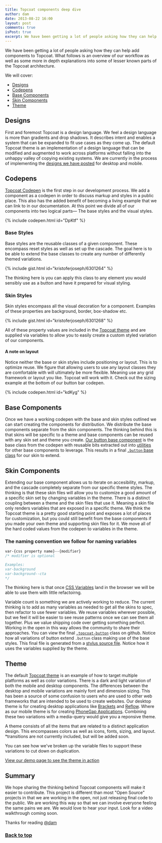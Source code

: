 ```yaml
---
title: Topcoat components deep dive
author: dam
date: 2013-08-22 16:00
layout: post
comments: true
isPost: true
excerpt: We have been getting a lot of people asking how they can help add components to Topcoat. What follows is an overview of our proposed workflow as well as some more in depth explanations into some of lesser known parts of the Topcoat architecture.
---
```


We have been getting a lot of people asking how they can help add components to Topcoat. What follows is an overview of our workflow as well as some more in depth explanations into some of lesser known parts of the Topcoat architecture.

We will cover:

* [Designs](#designs)
* [Codepens](#codepens)
* [Base Components](#base-components)
* [Skin Components](#skin-components)
* [Theme](#theme)

## Designs

First and foremost Topcoat is a design language. We feel a design language is more than gradients and drop shadows. It describes intent and enables a system that can be expanded to fit use cases as they come up. The default Topcoat theme is an implementation of a design language that can be modified and augmented to work across platforms without falling into the unhappy valley of copying existing systems. We are currently in the process of implementing the [designs we have posted](https://github.com/topcoat/design) for desktop and mobile.

## Codepens

[Topcoat Codepen](http://codepen.io/Topcoat) is the first step in our development process. We add a component as a codepen in order to discuss markup and styles in a public place. This also has the added benefit of becoming a living example that we can link to in our documentation. At this point we divide all of our components into two logical parts— The base styles and the visual styles.

{% include codepen.html id="DpKtf" %}

### Base Styles

Base styles are the reusable classes of a given component. These encompass reset styles as well as set up the cascade. The goal here is to be able to extend the base classes to create any number of differently themed variations.

{% include gist.html id="kristoferjoseph/6301264" %}

The thinking here is you can apply this class to any element you would sensibly use as a button and have it prepared for visual styling.

### Skin Styles

Skin styles encompass all the visual decoration for a component. Examples of these properties are background, border, box-shadow etc.

{% include gist.html id="kristoferjoseph/6301268" %}

All of these property values are included in the [Topcoat theme](https://github.com/topcoat/theme) and are supplied via variables to allow you to easily create a custom styled variation of our components.

#### A note on layout

Notice neither the base or skin styles include positioning or layout. This is to optimize reuse. We figure that allowing users to use any layout classes they are comfortable with will ultimately be more flexible. Meaning use any grid framework or layout you like. Topcoat will work with it. Check out the sizing example at the bottom of our button bar codepen.

{% include codepen.html id="kdKyg" %}

## Base Components

Once we have a working codepen with the base and skin styles outlined we can start creating the components for distribution. We distribute the base components separate from the skin components. The thinking behind this is that skins will be specific to a theme and base components can be reused with any skin set and theme you create. [Our button base component](https://github.com/topcoat/button-base/blob/master/src/button.styl) is the base class from the codepen with reusable bits extracted out into [utilities](https://github.com/topcoat/utils/blob/master/src/mixins/utils.styl) for other base components to leverage. This results in a final [`.button` base class](https://github.com/topcoat/button-base/blob/master/css/button.css) for our skin to extend.

## Skin Components

Extending our base component allows us to iterate on accesibility, markup, and the cascade completely separate from our specific theme styles. The thinking is that these skin files will allow you to customize a good amount of a specific skin set by changing variables in the theme. There is a distinct coupling between a theme and the skin files that use it. Meaning a skin file only renders variables that are exposed in a specific theme. We think the Topcoat theme is a pretty good starting point and exposes a lot of places for customization, but you could still benefit from the base components if you made your own theme and supporting skin files for it. We move all of the hard coded values from the codepen to variables in the theme.

### The naming convention we follow for naming variables

```css
var-{css property name}--{modifier}
/* modifier is optional

Examples:
var-background
var-background--cta
*/
```

The thinking here is that once [CSS Variables](http://dev.w3.org/csswg/css-variables/) land in the browser we will be able to use them with little refactoirng.

Variable count is something we are actively working to reduce. The current thinking is to add as many variables as needed to get all the skins to spec, then refactor to use fewer variables. We reuse variables wherever possible, but we feel it will be easier to see reuse patterns once we can see them all together. Plus we value shipping code over getting something perfect. Working in the open in this way allows the community to share their approaches. You can view the final [`.topcoat-button`](https://github.com/topcoat/button/blob/master/css/topcoat-button-mobile-light.css) class on github. Notice how all variations of button extend `.button` class making use of the base styles. This final file is generated from a [stylus source file](https://github.com/topcoat/button/blob/master/src/topcoat-button.styl). Notice how it uses the variables supplied by the theme.

## Theme

The default [Topcoat theme](https://github.com/topcoat/theme) is an example of how to target multiple platforms as well as color variations. There is a dark and light variation of both the mobile and desktop components. The differences between the desktop and mobile variations are mainly font and dimension sizing. This has been a source of some confusion to users who are used to other web frameworks that are intended to be used to create websites. Our desktop theme is for creating desktop applications like [Brackets](http://brackets.io) and [Reflow](http://html.adobe.com/edge/reflow/). Where as our mobile theme is for creating [PhoneGap Applications](http://phonegap.com/app/feature/). Combining these two variations with a media-query would give you a reponsive theme.

A theme consists of all the items that are related to a distinct application design. This encompasses colors as well as icons, fonts, sizing, and layout. *transitions are not currently included, but will be added soon.

You can see how we've broken up the variable files to support these variations to cut down on duplication.

[View our demo page to see the theme in action](http://topcoat.io/topcoat/)

## Summary

We hope sharing the thinking behind Topcoat components will make it easier to contribute. This project is different than most "Open Source" projects in that we are working in the open, not just releasing final code to the public. We are working this way so that we can involve everyone feeling the same pains we are. We would love to hear your input. Look for a video walkthrough coming soon.

Thanks for reading [@dam](http://twitter.com/dam)

### [Back to top](#top)
